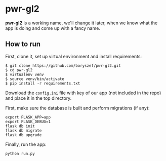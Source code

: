 # pwr-gl2

**pwr-gl2** is a working name, we'll change it later, when we know what the
app is doing and come up with a fancy name.

## How to run

First, clone it, set up virtual environment and install requirements:

```
$ git clone https://github.com/boryszef/pwr-gl2.git
$ cd pwr-gl2
$ virtualenv venv
$ source venv/bin/activate
$ pip install -r requirements.txt
```

Download the `config.ini` file with key of our app (not included in the repo)
and place it in the top directory.

First, make sure the database is built and perform migrations (if any):
```
export FLASK_APP=app
export FLASK_DEBUG=1
flask db init
flask db migrate
flask db upgrade
```

Finally, run the app:

```
python run.py
```
